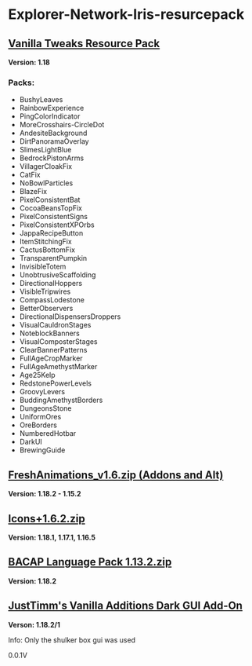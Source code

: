 # Explorer-Network-Iris-resurcepack

## [Vanilla Tweaks Resource Pack](https://vanillatweaks.net/picker/resource-packs/)
**Version: 1.18**

 ### Packs:
* BushyLeaves
* RainbowExperience
* PingColorIndicator
* MoreCrosshairs-CircleDot
* AndesiteBackground
* DirtPanoramaOverlay
* SlimesLightBlue
* BedrockPistonArms
* VillagerCloakFix
* CatFix
* NoBowlParticles
* BlazeFix
* PixelConsistentBat
* CocoaBeansTopFix
* PixelConsistentSigns
* PixelConsistentXPOrbs
* JappaRecipeButton
* ItemStitchingFix
* CactusBottomFix
* TransparentPumpkin
* InvisibleTotem
* UnobtrusiveScaffolding
* DirectionalHoppers
* VisibleTripwires
* CompassLodestone
* BetterObservers
* DirectionalDispensersDroppers
* VisualCauldronStages
* NoteblockBanners
* VisualComposterStages
* ClearBannerPatterns
* FullAgeCropMarker
* FullAgeAmethystMarker
* Age25Kelp
* RedstonePowerLevels
* GroovyLevers
* BuddingAmethystBorders
* DungeonsStone
* UniformOres
* OreBorders
* NumberedHotbar
* DarkUI
* BrewingGuide

## [FreshAnimations_v1.6.zip (Addons and Alt)](https://www.curseforge.com/minecraft/texture-packs/fresh-animations)
**Version: 1.18.2 - 1.15.2**

## [Icons+1.6.2.zip](https://www.curseforge.com/minecraft/texture-packs/icons)
**Version: 1.18.1, 1.17.1, 1.16.5**

## [BACAP Language Pack 1.13.2.zip](https://www.planetminecraft.com/texture-pack/bacap-language-pack/)
**Version: 1.18.2**

## [JustTimm's Vanilla Additions Dark GUI Add-On](https://www.curseforge.com/minecraft/texture-packs/justtimms-vanilla-additions-dark-gui-add-on/download)
**Verson: 1.18.2/1**
<p>Info: Only the shulker box gui was used</p>
0.0.1V
